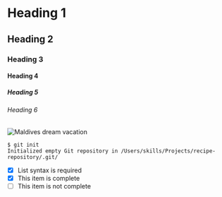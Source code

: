 # Heading 1
## Heading 2
### Heading 3
#### Heading 4
##### Heading 5
###### Heading 6

![Maldives dream vacation](https://user-images.githubusercontent.com/105296784/230218425-078851d6-dbcd-4c45-9f3c-7839eaa41392.jpg)

```
$ git init
Initialized empty Git repository in /Users/skills/Projects/recipe-repository/.git/
```
- [x] List syntax is required
- [x] This item is complete
- [ ] This item is not complete
